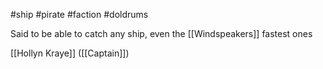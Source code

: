 #ship #pirate #faction #doldrums 

Said to be able to catch any ship, even the [[Windspeakers]] fastest ones

[[Hollyn Kraye]] ([[Captain]])